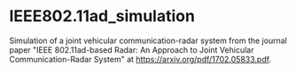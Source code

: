 # IEEE802.11ad_simulation
Simulation of a joint vehicular communication-radar system from the journal paper "IEEE 802.11ad-based Radar: An Approach to
Joint Vehicular Communication-Radar System" at https://arxiv.org/pdf/1702.05833.pdf.
